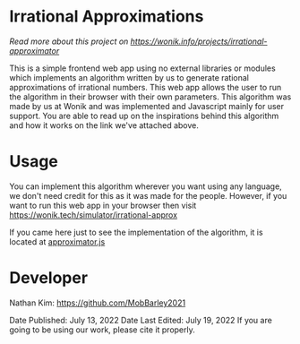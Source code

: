 # Irrational Approximations
*Read more about this project on https://wonik.info/projects/irrational-approximator*


This is a simple frontend web app using no external libraries or modules which implements an algorithm written by us to generate rational approximations of irrational numbers. This web app allows the user to run the algorithm in their browser with their own parameters. This algorithm was made by us at Wonik and was implemented and Javascript mainly for user support. You are able to read up on the inspirations behind this algorithm and how it works on the link we've attached above.

# Usage

You can implement this algorithm wherever you want using any language, we don't need credit for this as it was made for the people. However, if you want to run this web app in your browser then visit https://wonik.tech/simulator/irrational-approx

If you came here just to see the implementation of the algorithm, it is located at [approximator.js](https://github.com/Wonik-Studios/irrational-approximations/blob/main/approximator.js)

# Developer
Nathan Kim: https://github.com/MobBarley2021

Date Published: July 13, 2022 
Date Last Edited: July 19, 2022 
If you are going to be using our work, please cite it properly.
